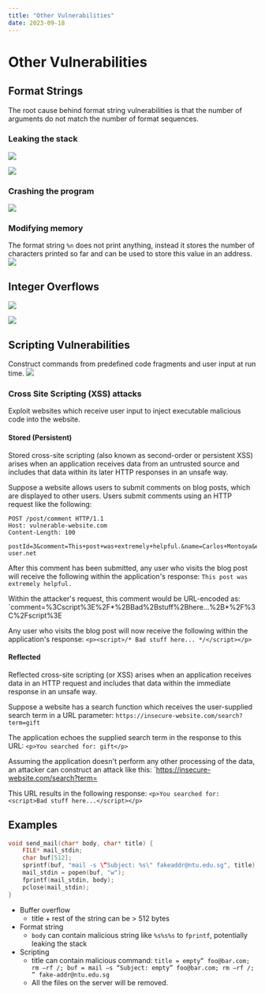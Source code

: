 ```yaml
---
title: "Other Vulnerabilities"
date: 2023-09-18
---
```

# Other Vulnerabilities
## Format Strings
The root cause behind format string vulnerabilities is that the number of arguments do not match the number of format sequences.
### Leaking the stack
![](Pics/Pasted%20image%2020230918101352.png)

![](Pics/Pasted%20image%2020230922224126.png)
### Crashing the program
![](Pics/Pasted%20image%2020230918101437.png)
### Modifying memory 
The format string `%n` does not print anything, instead it stores the number of characters printed so far and can be used to store this value in an address.
![](Pics/Pasted%20image%2020230918101506.png)
## Integer Overflows
![](Pics/Pasted%20image%2020230918103559.png)

![](Pics/Pasted%20image%2020230918103527.png)
## Scripting Vulnerabilities
Construct commands from predefined code fragments and user input at run time.
![](Pics/Pasted%20image%2020230918103805.png)
### Cross Site Scripting (XSS) attacks
Exploit websites which receive user input to inject executable malicious code into the website. 
#### Stored (Persistent)
Stored cross-site scripting (also known as second-order or persistent XSS) arises when an application receives data from an untrusted source and includes that data within its later HTTP responses in an unsafe way.

Suppose a website allows users to submit comments on blog posts, which are displayed to other users. Users submit comments using an HTTP request like the following:
```
POST /post/comment HTTP/1.1
Host: vulnerable-website.com
Content-Length: 100

postId=3&comment=This+post+was+extremely+helpful.&name=Carlos+Montoya&email=carlos%40normal-user.net
```

After this comment has been submitted, any user who visits the blog post will receive the following within the application's response: `This post was extremely helpful.`

Within the attacker's request, this comment would be URL-encoded as:
`comment=%3Cscript%3E%2F*%2BBad%2Bstuff%2Bhere...%2B*%2F%3C%2Fscript%3E

Any user who visits the blog post will now receive the following within the application's response:
`<p><script>/* Bad stuff here... */</script></p>`
#### Reflected
Reflected cross-site scripting (or XSS) arises when an application receives data in an HTTP request and includes that data within the immediate response in an unsafe way.

Suppose a website has a search function which receives the user-supplied search term in a URL parameter: `https://insecure-website.com/search?term=gift`

The application echoes the supplied search term in the response to this URL:
`<p>You searched for: gift</p>`

Assuming the application doesn't perform any other processing of the data, an attacker can construct an attack like this:
`https://insecure-website.com/search?term=<script>/Bad+stuff+here...</script>

This URL results in the following response:
`<p>You searched for: <script>Bad stuff here...</script></p>`
## Examples
```c
void send_mail(char* body, char* title) {  
	FILE* mail_stdin;  
	char buf[512];  
	sprintf(buf, "mail -s \“Subject: %s\" fakeaddr@ntu.edu.sg", title);  
	mail_stdin = popen(buf, "w");  
	fprintf(mail_stdin, body);  
	pclose(mail_stdin);  
}
```
- Buffer overflow
	- title + rest of the string can be > 512 bytes
- Format string
	- `body` can contain malicious string like `%s%s%s` to `fprintf`, potentially leaking the stack
- Scripting
	- title can contain malicious command: `title = empty” foo@bar.com; rm –rf /; buf = mail –s “Subject: empty” foo@bar.com; rm –rf /; ” fake-addr@ntu.edu.sg`
	-  All the files on the server will be removed.